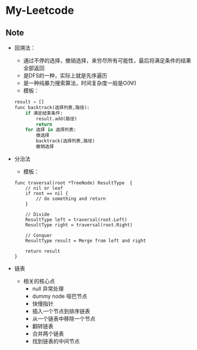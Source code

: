 # My-Leetcode
## Note

- 回溯法：

  - 通过不停的选择，撤销选择，来穷尽所有可能性，最后将满足条件的结果全部返回
  - 是DFS的一种，实际上就是先序遍历
  - 是一种纯暴力搜索算法，时间复杂度一般是O(N!)
  - 模板：

  ```python
  result = []
  func backtrack(选择列表,路径):
      if 满足结束条件:
          result.add(路径)
          return
      for 选择 in 选择列表:
          做选择
          backtrack(选择列表,路径)
          撤销选择
  ```

- 分治法

  - 模板：

  ```
  func traversal(root *TreeNode) ResultType  {
      // nil or leaf
      if root == nil {
          // do something and return
      }
  
      // Divide
      ResultType left = traversal(root.Left)
      ResultType right = traversal(root.Right)
  
      // Conquer
      ResultType result = Merge from left and right
  
      return result
  }
  ```

- 链表
  - 相关的核心点
    - null 异常处理
    - dummy node 哑巴节点
    - 快慢指针
    - 插入一个节点到排序链表
    - 从一个链表中移除一个节点
    - 翻转链表
    - 合并两个链表
    - 找到链表的中间节点



